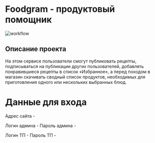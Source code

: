 #  Foodgram - продуктовый помощник
![workflow](https://github.com/Gavral/foodgram-project-react/actions/workflows/foodgram_workflow.yml/badge.svg)

## Описание проекта
На этом сервисе пользователи смогут публиковать рецепты, подписываться на публикации других пользователей, добавлять понравившиеся рецепты в список «Избранное», а перед походом в магазин скачивать сводный список продуктов, необходимых для приготовления одного или нескольких выбранных блюд.

# Данные для входа

Адрес сайта - 

Логин админа - 
Пароль админа - 

Логин ТП - 
Пароль ТП - 
